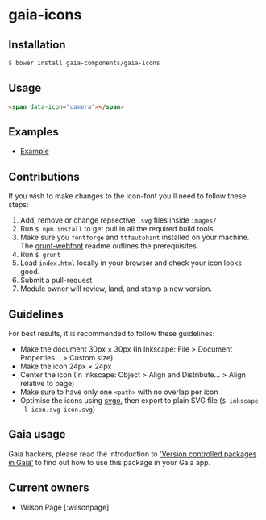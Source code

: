 # gaia-icons

## Installation

```bash
$ bower install gaia-components/gaia-icons
```

## Usage

```html
<span data-icon="camera"></span>
```

## Examples

- [Example](http://gaia-components.github.io/gaia-icons/)

## Contributions

If you wish to make changes to the icon-font you'll need to follow these steps:

1. Add, remove or change repsective `.svg` files inside `images/`
2. Run `$ npm install` to get pull in all the required build tools.
3. Make sure you `fontforge` and `ttfautohint` installed on your machine. The [grunt-webfont](https://github.com/sapegin/grunt-webfont#installation) readme outlines the prerequisites.
4. Run `$ grunt`
5. Load `index.html` locally in your browser and check your icon looks good.
6. Submit a pull-request
7. Module owner will review, land, and stamp a new version.

## Guidelines

For best results, it is recommended to follow these guidelines:

* Make the document 30px × 30px (In Inkscape: File > Document Properties... > Custom size)
* Make the icon 24px × 24px
* Center the icon (In Inkscape: Object > Align and Distribute... > Align relative to page)
* Make sure to have only one `<path>` with no overlap per icon
* Optimise the icons using [svgo](https://github.com/svg/svgo), then export to plain SVG file (`$ inkscape -l icon.svg icon.svg`)

## Gaia usage

Gaia hackers, please read the introduction to ['Version controlled packages in Gaia'](https://gist.github.com/wilsonpage/3d7f636a78db66f8f1d7) to find out how to use this package in your Gaia app.

## Current owners

- Wilson Page [:wilsonpage]
